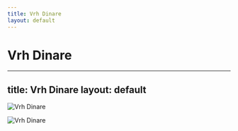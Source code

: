 ```yaml
---
title: Vrh Dinare
layout: default
---
```

Vrh Dinare
====================================================
---
title: Vrh Dinare
layout: default
---

![Vrh Dinare](https://mynaszlaku.pl/wp-content/uploads/2022/05/dinara-najwyzszy-szczyt-chorwacji-0036-768x512.jpg)

![Vrh Dinare](http://koronaeuropy.pl/wp-content/uploads/2016/07/dinara_14072016_7-768x511.jpg)